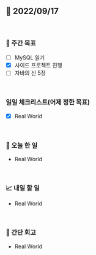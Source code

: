 ## 📅 2022/09/17

<br/>

### 🏹 주간 목표

- [ ] MySQL 읽기
- [x] 사이드 프로젝트 진행
- [ ] 자바의 신 5장

<br/>

### 일일 체크리스트(어제 정한 목표)

- [x] Real World

<br/>

### 💯 오늘 한 일

- Real World

<br/>

### 📈 내일 할 일

- Real World

<br/>

### 🧐 간단 회고

- Real World
